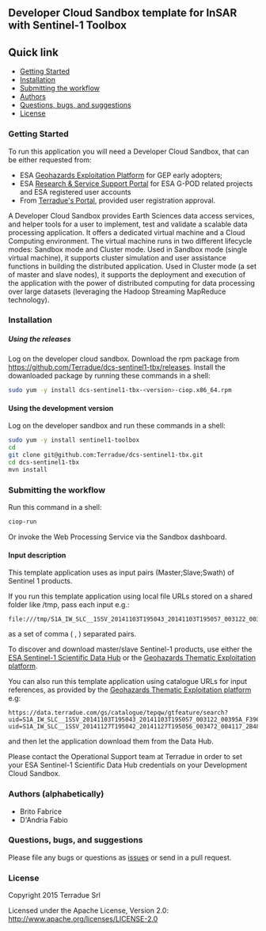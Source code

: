 ## Developer Cloud Sandbox template for InSAR with Sentinel-1 Toolbox



## Quick link
 
* [Getting Started](#getting-started)
* [Installation](#installation)
* [Submitting the workflow](#submit)
* [Authors](#authors)
* [Questions, bugs, and suggestions](#questions)
* [License](#license)

### <a name="getting-started"></a>Getting Started 

To run this application you will need a Developer Cloud Sandbox, that can be either requested from:
* ESA [Geohazards Exploitation Platform](https://geohazards-tep.eo.esa.int) for GEP early adopters;
* ESA [Research & Service Support Portal](http://eogrid.esrin.esa.int/cloudtoolbox/) for ESA G-POD related projects and ESA registered user accounts
* From [Terradue's Portal](http://www.terradue.com/partners), provided user registration approval. 

A Developer Cloud Sandbox provides Earth Sciences data access services, and helper tools for a user to implement, test and validate a scalable data processing application. It offers a dedicated virtual machine and a Cloud Computing environment.
The virtual machine runs in two different lifecycle modes: Sandbox mode and Cluster mode. 
Used in Sandbox mode (single virtual machine), it supports cluster simulation and user assistance functions in building the distributed application.
Used in Cluster mode (a set of master and slave nodes), it supports the deployment and execution of the application with the power of distributed computing for data processing over large datasets (leveraging the Hadoop Streaming MapReduce technology). 
### <a name="installation"></a>Installation


##### Using the releases

Log on the developer cloud sandbox. Download the rpm package from https://github.com/Terradue/dcs-sentinel1-tbx/releases. 
Install the dowanloaded package by running these commands in a shell:

```bash
sudo yum -y install dcs-sentinel1-tbx-<version>-ciop.x86_64.rpm
```

#### Using the development version

Log on the developer sandbox and run these commands in a shell:

```bash
sudo yum -y install sentinel1-toolbox
cd
git clone git@github.com:Terradue/dcs-sentinel1-tbx.git
cd dcs-sentinel1-tbx
mvn install
```

### <a name="submit"></a>Submitting the workflow

Run this command in a shell:

```bash
ciop-run
```
Or invoke the Web Processing Service via the Sandbox dashboard.

#### Input description

This template application uses as input pairs (Master;Slave;Swath) of Sentinel 1 products. 

If you run this template application using local file URLs stored on a shared folder like /tmp, pass each input e.g.:

```
file:///tmp/S1A_IW_SLC__1SSV_20141103T195043_20141103T195057_003122_00395A_F396.zip;file:///tmp/S1A_IW_SLC__1SSV_20141127T195042_20141127T195056_003472_004117_2B48.zip;IW3
```
as a set of comma ( , ) separated pairs.


To discover and download master/slave Sentinel-1 products, use either the [ESA Sentinel-1 Scientific Data Hub](https://scihub.esa.int/dhus/) or the [Geohazards Thematic Exploitation platform](https://geohazards-tep.eo.esa.int).

You can also run this template application using catalogue URLs for input references, as provided by the [Geohazards Thematic Exploitation platform](https://geohazards-tep.eo.esa.int) e.g:

```
https://data.terradue.com/gs/catalogue/tepqw/gtfeature/search?uid=S1A_IW_SLC__1SSV_20141103T195043_20141103T195057_003122_00395A_F396;https://data.terradue.com/gs/catalogue/tepqw/gtfeature/search?uid=S1A_IW_SLC__1SSV_20141127T195042_20141127T195056_003472_004117_2B48;IW3
```
and then let the application download them from the Data Hub. 

Please contact the Operational Support team at Terradue in order to set your ESA Sentinel-1 Scientific Data Hub credentials on your Development Cloud Sandbox.

### <a name="authors"></a>Authors (alphabetically)

* Brito Fabrice
* D'Andria Fabio

### <a name="questions"></a>Questions, bugs, and suggestions

Please file any bugs or questions as [issues](https://github.com/geohazards-tep/dcs-template-insar-sentinel1/issues/new) or send in a pull request.

### <a name="license"></a>License

Copyright 2015 Terradue Srl

Licensed under the Apache License, Version 2.0: http://www.apache.org/licenses/LICENSE-2.0



